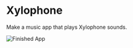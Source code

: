 # Xylophone
Make a music app that plays Xylophone sounds.

![Finished App](https://github.com/londonappbrewery/Images/blob/master/xylophone-flutter.png)

